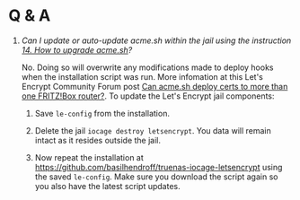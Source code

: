 # Q & A
1. *Can I update or auto-update acme.sh within the jail using the instruction [14. How to upgrade acme.sh](https://github.com/acmesh-official/acme.sh#14-how-to-upgrade-acmesh)?*

   No. Doing so will overwrite any modifications made to deploy hooks when the installation script was run. More infomation at this Let's Encrypt Community Forum post [Can acme.sh deploy certs to more than one FRITZ!Box router?](https://community.letsencrypt.org/t/can-acme-sh-deploy-certs-to-more-than-one-fritz-box-router/137854/7?u=basilhendroff). To update the Let's Encrypt jail components:

   1. Save `le-config` from the installation.

   2. Delete the jail `iocage destroy letsencrypt`. You data will remain intact as it resides outside the jail.

   3. Now repeat the installation at https://github.com/basilhendroff/truenas-iocage-letsencrypt using the saved `le-config`. Make sure you download the script again so you also have the latest script updates.
